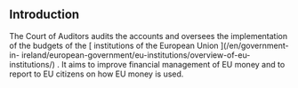 ##  Introduction

The Court of Auditors audits the accounts and oversees the implementation of
the budgets of the [ institutions of the European Union ](/en/government-in-
ireland/european-government/eu-institutions/overview-of-eu-institutions/) . It
aims to improve financial management of EU money and to report to EU citizens
on how EU money is used.
